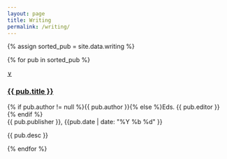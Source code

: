 ```yaml
---
layout: page
title: Writing
permalink: /writing/
---
```


{% assign sorted_pub = site.data.writing %}

{% for pub in sorted_pub  %}
<div id="publication{{ forloop.index }}" class="publication">
	<a class="accordion-toggle" data-toggle="collapse" data-text-swap="&and;" href="#projects{{ forloop.index }}">&or;</a>
	<h3><a href="{{ pub.url }}">{{ pub.title }}</a></h3>
	<p>{% if pub.author != null %}{{ pub.author }}{% else %}Eds. {{ pub.editor }}{% endif %}<br />{{ pub.publisher }}, {{pub.date | date: "%Y %b %d" }}</p>
	<div class="accordion-body collapse">
		<p>{{ pub.desc }}</p>
	</div>
</div>
{% endfor %}